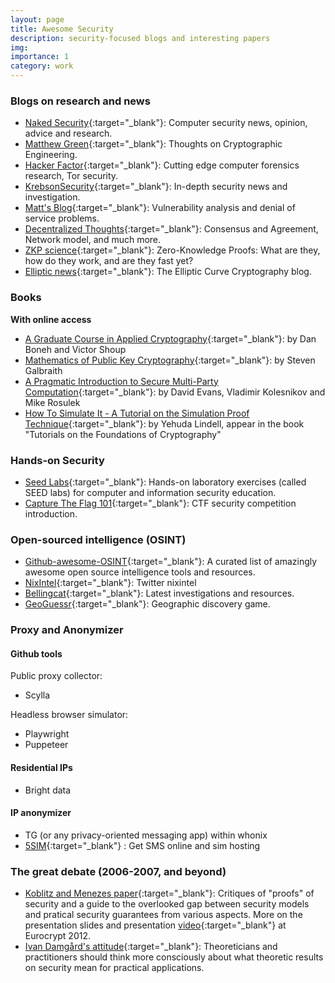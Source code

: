 ```yaml
---
layout: page
title: Awesome Security
description: security-focused blogs and interesting papers
img: 
importance: 1
category: work
---
```


### Blogs on research and news

- [Naked Security](https://nakedsecurity.sophos.com/){:target="\_blank"}: Computer security news, opinion, advice and research.
- [Matthew Green](https://blog.cryptographyengineering.com/){:target="\_blank"}: Thoughts on Cryptographic Engineering.
- [Hacker Factor](https://www.hackerfactor.com/){:target="\_blank"}: Cutting edge computer forensics research, Tor security.
- [KrebsonSecurity](https://krebsonsecurity.com/){:target="\_blank"}: In-depth security news and investigation.
- [Matt's Blog](https://matts-words.blogspot.com/){:target="\_blank"}: Vulnerability analysis and denial of service problems.
- [Decentralized Thoughts](https://decentralizedthoughts.github.io/){:target="\_blank"}: Consensus and Agreement, Network model, and much more.
- [ZKP science](https://zkp.science/){:target="\_blank"}: Zero-Knowledge Proofs: What are they, how do they work, and are they fast yet?
- [Elliptic news](https://ellipticnews.wordpress.com/){:target="\_blank"}: The Elliptic Curve Cryptography blog.

### Books

**With online access**
- [A Graduate Course in Applied Cryptography](http://toc.cryptobook.us/){:target="\_blank"}: by Dan Boneh and Victor Shoup
- [Mathematics of Public Key Cryptography](https://www.math.auckland.ac.nz/~sgal018/crypto-book/crypto-book.html){:target="\_blank"}: by Steven Galbraith
- [A Pragmatic Introduction to Secure Multi-Party Computation](https://securecomputation.org/){:target="\_blank"}: by David Evans, Vladimir Kolesnikov and Mike Rosulek
- [How To Simulate It - A Tutorial on the Simulation Proof Technique](https://eprint.iacr.org/2016/046){:target="\_blank"}: by Yehuda Lindell, appear in the book "Tutorials on the Foundations of Cryptography"


### Hands-on Security
- [Seed Labs](https://seedsecuritylabs.org/){:target="\_blank"}: Hands-on laboratory exercises (called SEED labs) for computer and information security education.
- [Capture The Flag 101](https://ctf101.org/){:target="\_blank"}: CTF security competition introduction.

<!-- **Related blogs**

- [S3cur3Th1sSh1t](https://s3cur3th1ssh1t.github.io/){:target="\_blank"}: Pentesting, scripting and pwning!
- [Nikhil "SamratAshok" Mittal](https://www.labofapenetrationtester.com/){:target="\_blank"}: Red teaming, active directory security, attack research, defense strategies and post exploitation research. -->

### Open-sourced intelligence (OSINT)
- [Github-awesome-OSINT](https://github.com/jivoi/awesome-osint){:target="\_blank"}: A curated list of amazingly awesome open source intelligence tools and resources.
- [NixIntel](https://nixintel.info/){:target="\_blank"}: Twitter nixintel
- [Bellingcat](https://www.bellingcat.com/){:target="\_blank"}: Latest investigations and resources.
- [GeoGuessr](https://www.geoguessr.com/){:target="\_blank"}: Geographic discovery game.

### Proxy and Anonymizer
#### Github tools

Public proxy collector:
- Scylla

Headless browser simulator:
- Playwright 
- Puppeteer

#### Residential IPs
- Bright data

#### IP anonymizer
- TG (or any privacy-oriented messaging app) within whonix
- [5SIM](https://5sim.net/){:target="\_blank"} : Get SMS online and sim hosting

### The great debate (2006-2007, and beyond)

- [Koblitz and Menezes paper](https://eprint.iacr.org/2019/1336.pdf){:target="\_blank"}: Critiques of "proofs" of security and a guide to the overlooked gap between security models and pratical security guarantees from various aspects. More on the presentation slides and presentation [video](https://www.youtube.com/watch?v=l56ORg5xXkk&ab_channel=TheIACR){:target="\_blank"} at Eurocrypt 2012.
- [Ivan Damgård's attitude](https://users-cs.au.dk/~ivan/positionpaper.pdf){:target="\_blank"}: Theoreticians and practitioners should think more consciously about what theoretic results on security mean for practical applications.


